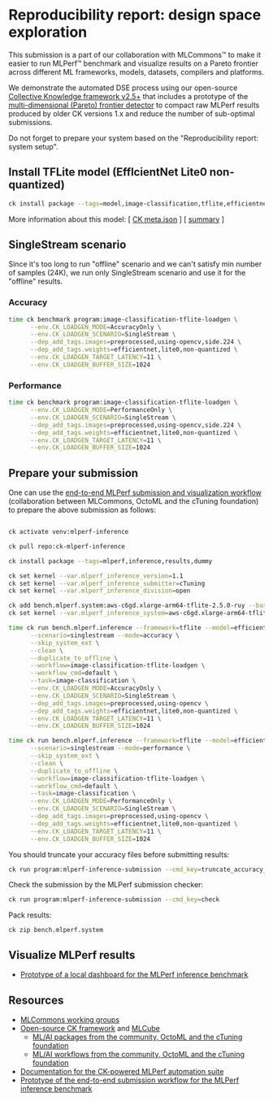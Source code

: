 # Reproducibility report: design space exploration

This submission is a part of our collaboration with MLCommons&trade; to make it easier
to run MLPerf&trade; benchmark and visualize results on a Pareto frontier across different 
ML frameworks, models, datasets, compilers and platforms. 

We demonstrate the automated DSE process using our open-source [Collective Knowledge framework v2.5+](https://github.com/mlcommons/ck)
that includes a prototype of the [multi-dimensional (Pareto) frontier detector](https://github.com/mlcommons/ck-mlops/blob/main/module/bench.mlperf.inference/README.results.md)
to compact raw MLPerf results produced by older CK versions 1.x and reduce the number of sub-optimal submissions.

Do not forget to prepare your system based on the "Reproducibility report: system setup".


## Install TFLite model (EfflcientNet Lite0 non-quantized)

```bash
ck install package --tags=model,image-classification,tflite,efficientnet,lite0,non-quantized
```

More information about this model: 
[ [CK meta.json](https://github.com/mlcommons/ck-mlops/blob/main/package/model-tflite-mlperf-efficientnet-lite/.cm/meta.json) ]
[ [summary](https://cknowledge.io/c/package/model-tflite-mlperf-efficientnet-lite) ]


## SingleStream scenario

Since it's too long to run "offline" scenario and we can't satisfy min number of samples (24K), 
we run only SingleStream scenario and use it for the "offline" results.


### Accuracy

```bash
time ck benchmark program:image-classification-tflite-loadgen \
      --env.CK_LOADGEN_MODE=AccuracyOnly \
      --env.CK_LOADGEN_SCENARIO=SingleStream \
      --dep_add_tags.images=preprocessed,using-opencv,side.224 \
      --dep_add_tags.weights=efficientnet,lite0,non-quantized \
      --env.CK_LOADGEN_TARGET_LATENCY=11 \
      --env.CK_LOADGEN_BUFFER_SIZE=1024
```

### Performance

```bash
time ck benchmark program:image-classification-tflite-loadgen \
      --env.CK_LOADGEN_MODE=PerformanceOnly \
      --env.CK_LOADGEN_SCENARIO=SingleStream \
      --dep_add_tags.images=preprocessed,using-opencv,side.224 \
      --dep_add_tags.weights=efficientnet,lite0,non-quantized \
      --env.CK_LOADGEN_TARGET_LATENCY=11 \
      --env.CK_LOADGEN_BUFFER_SIZE=1024
```






## Prepare your submission

One can use the [end-to-end MLPerf submission and visualization workflow](https://github.com/mlcommons/ck-mlops/tree/main/module/bench.mlperf.inference)
(collaboration between MLCommons, OctoML and the cTuning foundation) to prepare the above submission as follows:

```bash

ck activate venv:mlperf-inference

ck pull repo:ck-mlperf-inference

ck install package --tags=mlperf,inference,results,dummy

ck set kernel --var.mlperf_inference_version=1.1
ck set kernel --var.mlperf_inference_submitter=cTuning
ck set kernel --var.mlperf_inference_division=open

ck add bench.mlperf.system:aws-c6gd.xlarge-arm64-tflite-2.5.0-ruy --base=rpi4-tflite-v2.2.0-ruy
ck set kernel --var.mlperf_inference_system=aws-c6gd.xlarge-arm64-tflite-2.5.0-ruy

time ck run bench.mlperf.inference --framework=tflite --model=efficientnet-lite0-non-quantized \
      --scenario=singlestream --mode=accuracy \
      --skip_system_ext \
      --clean \
      --duplicate_to_offline \
      --workflow=image-classification-tflite-loadgen \
      --workflow_cmd=default \
      --task=image-classification \
      --env.CK_LOADGEN_MODE=AccuracyOnly \
      --env.CK_LOADGEN_SCENARIO=SingleStream \
      --dep_add_tags.images=preprocessed,using-opencv \
      --dep_add_tags.weights=efficientnet,lite0,non-quantized \
      --env.CK_LOADGEN_TARGET_LATENCY=11 \
      --env.CK_LOADGEN_BUFFER_SIZE=1024

time ck run bench.mlperf.inference --framework=tflite --model=efficientnet-lite0-non-quantized \
      --scenario=singlestream --mode=performance \
      --skip_system_ext \
      --clean \
      --duplicate_to_offline \
      --workflow=image-classification-tflite-loadgen \
      --workflow_cmd=default \
      --task=image-classification \
      --env.CK_LOADGEN_MODE=PerformanceOnly \
      --env.CK_LOADGEN_SCENARIO=SingleStream \
      --dep_add_tags.images=preprocessed,using-opencv \
      --dep_add_tags.weights=efficientnet,lite0,non-quantized \
      --env.CK_LOADGEN_TARGET_LATENCY=11 \
      --env.CK_LOADGEN_BUFFER_SIZE=1024
```

You should truncate your accuracy files before submitting results:
```bash
ck run program:mlperf-inference-submission --cmd_key=truncate_accuracy_log --env.CK_MLPERF_SUBMITTER=cTuning
```

Check the submission by the MLPerf submission checker:
```bash
ck run program:mlperf-inference-submission --cmd_key=check
```

Pack results:
```
ck zip bench.mlperf.system
```



## Visualize MLPerf results

* [Prototype of a local dashboard for the MLPerf inference benchmark](https://github.com/mlcommons/ck-mlops/blob/main/module/bench.mlperf.inference/README.results.md)




## Resources

* [MLCommons working groups](https://mlcommons.org/en/groups)
* [Open-source CK framework](https://github.com/mlcommons/ck) and [MLCube](https://github.com/mlcommons/mlcube)
  * [ML/AI packages from the community, OctoML and the cTuning foundation](https://github.com/mlcommons/ck-mlops/tree/main/package)
  * [ML/AI workflows from the community, OctoML and the cTuning foundation](https://github.com/mlcommons/ck-mlops/tree/main/program)
* [Documentation for the CK-powered MLPerf automation suite](https://github.com/mlcommons/ck/tree/master/docs/mlperf-automation)
* [Prototype of the end-to-end submission workflow for the MLPerf inference benchmark](https://github.com/mlcommons/ck-mlops/tree/main/module/bench.mlperf.inference)
